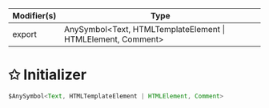 | Modifier(s)                            | Type                     |
|----------------------------------------|--------------------------|
| export | AnySymbol&lt;Text, HTMLTemplateElement &#124; HTMLElement, Comment&gt; |

# &#10025; Initializer

```ts
$AnySymbol<Text, HTMLTemplateElement | HTMLElement, Comment>
```